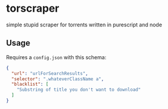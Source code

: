 torscraper
==========

simple stupid scraper for torrents written in purescript and node

## Usage

Requires a `config.json` with this schema:

```json
{
  "url": "urlForSearchResults",
  "selector": ".whateverClassName a",
  "blacklist": [
    "Substring of title you don't want to download"
  ]
}
```
